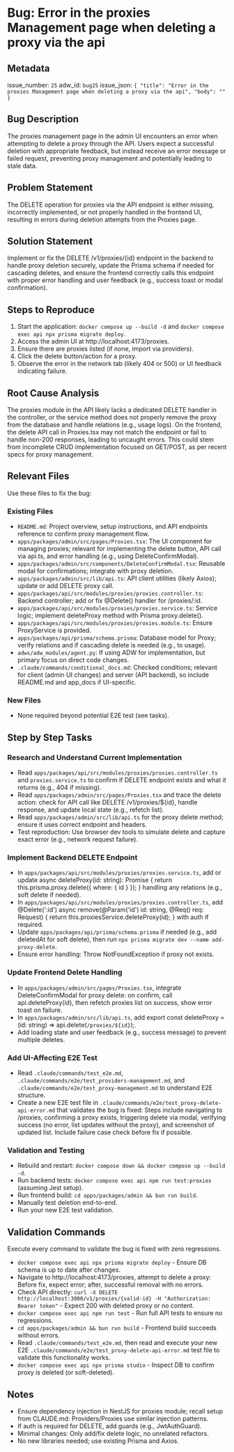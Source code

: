 # Bug: Error in the proxies Management page when deleting a proxy via the api

## Metadata

issue_number: `25`
adw_id: `bug25`
issue_json: `{ "title": "Error in the proxies Management page when deleting a proxy via the api", "body": "" }`

## Bug Description

The proxies management page in the admin UI encounters an error when attempting to delete a proxy through the API. Users expect a successful deletion with appropriate feedback, but instead receive an error message or failed request, preventing proxy management and potentially leading to stale data.

## Problem Statement

The DELETE operation for proxies via the API endpoint is either missing, incorrectly implemented, or not properly handled in the frontend UI, resulting in errors during deletion attempts from the Proxies page.

## Solution Statement

Implement or fix the DELETE /v1/proxies/{id} endpoint in the backend to handle proxy deletion securely, update the Prisma schema if needed for cascading deletes, and ensure the frontend correctly calls this endpoint with proper error handling and user feedback (e.g., success toast or modal confirmation).

## Steps to Reproduce

1. Start the application: `docker compose up --build -d` and `docker compose exec api npx prisma migrate deploy`.
2. Access the admin UI at http://localhost:4173/proxies.
3. Ensure there are proxies listed (if none, import via providers).
4. Click the delete button/action for a proxy.
5. Observe the error in the network tab (likely 404 or 500) or UI feedback indicating failure.

## Root Cause Analysis

The proxies module in the API likely lacks a dedicated DELETE handler in the controller, or the service method does not properly remove the proxy from the database and handle relations (e.g., usage logs). On the frontend, the delete API call in Proxies.tsx may not match the endpoint or fail to handle non-200 responses, leading to uncaught errors. This could stem from incomplete CRUD implementation focused on GET/POST, as per recent specs for proxy management.

## Relevant Files

Use these files to fix the bug:

### Existing Files
- `README.md`: Project overview, setup instructions, and API endpoints reference to confirm proxy management flow.
- `apps/packages/admin/src/pages/Proxies.tsx`: The UI component for managing proxies; relevant for implementing the delete button, API call via api.ts, and error handling (e.g., using DeleteConfirmModal).
- `apps/packages/admin/src/components/DeleteConfirmModal.tsx`: Reusable modal for confirmations; integrate with proxy deletion.
- `apps/packages/admin/src/lib/api.ts`: API client utilities (likely Axios); update or add DELETE proxy call.
- `apps/packages/api/src/modules/proxies/proxies.controller.ts`: Backend controller; add or fix @Delete() handler for /proxies/:id.
- `apps/packages/api/src/modules/proxies/proxies.service.ts`: Service logic; implement deleteProxy method with Prisma proxy.delete().
- `apps/packages/api/src/modules/proxies/proxies.module.ts`: Ensure ProxyService is provided.
- `apps/packages/api/prisma/schema.prisma`: Database model for Proxy; verify relations and if cascading delete is needed (e.g., to usage).
- `adws/adw_modules/agent.py`: If using ADW for implementation, but primary focus on direct code changes.
- `.claude/commands/conditional_docs.md`: Checked conditions; relevant for client (admin UI changes) and server (API backend), so include README.md and app_docs if UI-specific.

### New Files
- None required beyond potential E2E test (see tasks).

## Step by Step Tasks

### Research and Understand Current Implementation
- Read `apps/packages/api/src/modules/proxies/proxies.controller.ts` and `proxies.service.ts` to confirm if DELETE endpoint exists and what it returns (e.g., 404 if missing).
- Read `apps/packages/admin/src/pages/Proxies.tsx` and trace the delete action: check for API call like DELETE /v1/proxies/${id}, handle response, and update local state (e.g., refetch list).
- Read `apps/packages/admin/src/lib/api.ts` for the proxy delete method; ensure it uses correct endpoint and headers.
- Test reproduction: Use browser dev tools to simulate delete and capture exact error (e.g., network request failure).

### Implement Backend DELETE Endpoint
- In `apps/packages/api/src/modules/proxies/proxies.service.ts`, add or update async deleteProxy(id: string): Promise<Proxy> { return this.prisma.proxy.delete({ where: { id } }); } handling any relations (e.g., soft delete if needed).
- In `apps/packages/api/src/modules/proxies/proxies.controller.ts`, add @Delete(':id') async remove(@Param('id') id: string, @Req() req: Request) { return this.proxiesService.deleteProxy(id); } with auth if required.
- Update `apps/packages/api/prisma/schema.prisma` if needed (e.g., add deletedAt for soft delete), then run `npx prisma migrate dev --name add-proxy-delete`.
- Ensure error handling: Throw NotFoundException if proxy not exists.

### Update Frontend Delete Handling
- In `apps/packages/admin/src/pages/Proxies.tsx`, integrate DeleteConfirmModal for proxy delete: on confirm, call api.deleteProxy(id), then refetch proxies list on success, show error toast on failure.
- In `apps/packages/admin/src/lib/api.ts`, add export const deleteProxy = (id: string) => api.delete(`/proxies/${id}`);.
- Add loading state and user feedback (e.g., success message) to prevent multiple deletes.

### Add UI-Affecting E2E Test
- Read `.claude/commands/test_e2e.md`, `.claude/commands/e2e/test_providers-management.md`, and `.claude/commands/e2e/test_proxy-management.md` to understand E2E structure.
- Create a new E2E test file in `.claude/commands/e2e/test_proxy-delete-api-error.md` that validates the bug is fixed: Steps include navigating to /proxies, confirming a proxy exists, triggering delete via modal, verifying success (no error, list updates without the proxy), and screenshot of updated list. Include failure case check before fix if possible.

### Validation and Testing
- Rebuild and restart: `docker compose down && docker compose up --build -d`.
- Run backend tests: `docker compose exec api npm run test:proxies` (assuming Jest setup).
- Run frontend build: `cd apps/packages/admin && bun run build`.
- Manually test deletion end-to-end.
- Run your new E2E test validation.

## Validation Commands

Execute every command to validate the bug is fixed with zero regressions.

- `docker compose exec api npx prisma migrate deploy` - Ensure DB schema is up to date after changes.
- Navigate to http://localhost:4173/proxies, attempt to delete a proxy: Before fix, expect error; after, successful removal with no errors.
- Check API directly: `curl -X DELETE http://localhost:3000/v1/proxies/{valid-id} -H "Authorization: Bearer token"` - Expect 200 with deleted proxy or no content.
- `docker compose exec api npm run test` - Run full API tests to ensure no regressions.
- `cd apps/packages/admin && bun run build` - Frontend build succeeds without errors.
- Read `.claude/commands/test_e2e.md`, then read and execute your new E2E `.claude/commands/e2e/test_proxy-delete-api-error.md` test file to validate this functionality works.
- `docker compose exec api npx prisma studio` - Inspect DB to confirm proxy is deleted (or soft-deleted).

## Notes

- Ensure dependency injection in NestJS for proxies module; recall setup from CLAUDE.md: Providers/Proxies use similar injection patterns.
- If auth is required for DELETE, add guards (e.g., JwtAuthGuard).
- Minimal changes: Only add/fix delete logic, no unrelated refactors.
- No new libraries needed; use existing Prisma and Axios.